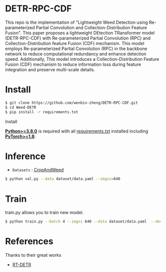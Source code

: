 # DETR-RPC-CDF
This repo is the implementation of "Lightweight Weed Detection using Re-parameterized Partial Convolution and Collection-Distribution Feature Fusion". This paper proposes a lightweight DEtection TRansformer model (DETR-RPC-CDF) with Re-parameterized Partial Convolution (RPC) and Collection-Distribution feature Fusion (CDF) mechanism.  This model employs Re-parameterized Partial Convolution (RPC) in the backbone network to reduce computational redundancy and enhance detection speed.   Additionally, This model introduces a Collection-Distribution Feature Fusion (CDF) mechanism to reduce information loss during feature integration and preserve multi-scale details.

# Install
```bash
$ git clone https://github.com/wenbin-zheng/DETR-RPC-CDF.git
$ cd Weed-DETR
$ pip install -r requirements.txt
```
<summary>Install</summary>

[**Python>=3.8.0**](https://www.python.org/) is required with all
[requirements.txt](https://github.com/ultralytics/yolov5/blob/master/requirements.txt) installed including
[**PyTorch>=1.8**](https://pytorch.org/get-started/locally/):




# Inference

* `Datasets` : [CropAndWeed](https://github.com/cropandweed/cropandweed-dataset)


```bash
$ python val.py --data dataset/data.yaml --imgsz=640
```
# Train
train.py allows you to train new model.
```bash
$ python train.py --batch 4 --imgsz 640 --data dataset/data.yaml  --device 0 --epochs 250
```

# References
Thanks to their great works
* [RT-DETR](https://github.com/lyuwenyu/RT-DETR)

  
